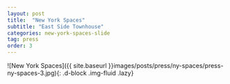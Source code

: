 ```yaml
---
layout: post
title:  "New York Spaces"
subtitle: "East Side Townhouse"
categories: new-york-spaces-slide
tag: press
order: 3
---
```


![New York Spaces]({{ site.baseurl }}images/posts/press/ny-spaces/press-ny-spaces-3.jpg){: .d-block .img-fluid .lazy}
